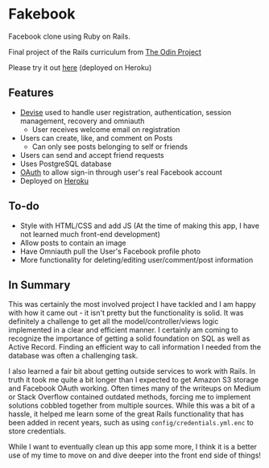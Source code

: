 # Fakebook

Facebook clone using Ruby on Rails.

Final project of the Rails curriculum from [The Odin Project](https://www.theodinproject.com/courses/ruby-on-rails/lessons/final-project)

Please try it out [here](https://lit-woodland-51918.herokuapp.com) (deployed on Heroku)
## Features

- [Devise](https://github.com/heartcombo/devise) used to handle user registration, authentication, session management, recovery and omniauth
  - User receives welcome email on registration
- Users can create, like, and comment on Posts
  - Can only see posts belonging to self or friends
- Users can send and accept friend requests
- Uses PostgreSQL database
- [OAuth](https://github.com/simi/omniauth-facebook) to allow sign-in through user's real Facebook account
- Deployed on [Heroku](https://dashboard.heroku.com/)

## To-do

- Style with HTML/CSS and add JS (At the time of making this app, I have not learned much front-end development)
- Allow posts to contain an image
- Have Omniauth pull the User's Facebook profile photo
- More functionality for deleting/editing user/comment/post information

## In Summary 

This was certainly the most involved project I have tackled and I am happy with how it came out - it isn't pretty but the functionality is solid. It was definitely a challenge to get all the model/controller/views logic implemented in a clear and efficient manner. I certainly am coming to recognize the importance of getting a solid foundation on SQL as well as Active Record. Finding an efficient way to call information I needed from the database was often a challenging task.

I also learned a fair bit about getting outside services to work with Rails. In truth it took me quite a bit longer than I expected to get Amazon S3 storage and Facebook OAuth working. Often times many of the writeups on Medium or Stack Overflow contained outdated methods, forcing me to implement solutions cobbled together from multiple sources. While this was a bit of a hassle, it helped me learn some of the great Rails functionality that has been added in recent years, such as using ```config/credentials.yml.enc``` to store credentials. 

While I want to eventually clean up this app some more, I think it is a better use of my time to move on and dive deeper into the front end side of things!




